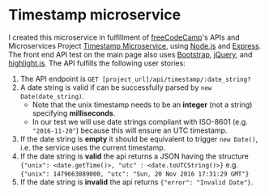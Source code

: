 # Timestamp microservice

I created this microservice in fulfillment of [freeCodeCamp](https://freecodecamp.org)'s APIs and Microservices Project [Timestamp Microservice](https://www.freecodecamp.org/learn/apis-and-microservices/apis-and-microservices-projects/timestamp-microservice), using [Node.js](https://nodejs.org/en/) and [Express](https://expressjs.com/). The front end API test on the main page also uses [Bootstrap](https://getbootstrap.com/), [jQuery](https://jquery.com/), and [highlight.js](https://highlightjs.org/). The API fulfills the following user stories:

1.  The API endpoint is `GET [project_url]/api/timestamp/:date_string?`
2.  A date string is valid if can be successfully parsed by `new Date(date_string)`.
    - Note that the unix timestamp needs to be an **integer** (not a string) specifying **milliseconds**.
    - In our test we will use date strings compliant with ISO-8601 (e.g. `"2016-11-20"`) because this will ensure an UTC timestamp.
3.  If the date string is **empty** it should be equivalent to trigger `new Date()`, i.e. the service uses the current timestamp.
4.  If the date string is **valid** the api returns a JSON having the structure `{"unix": <date.getTime()>, "utc" : <date.toUTCString()>}` e.g. `{"unix": 1479663089000, "utc": "Sun, 20 Nov 2016 17:31:29 GMT"}`
5.  If the date string is **invalid** the api returns `{"error": "Invalid Date"}`.
